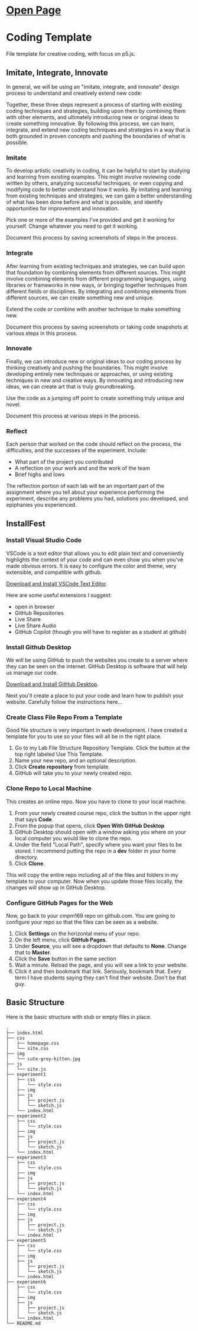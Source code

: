 # [Open Page](https://sentientdragon5.github.io/CMPM-147-Sketches/)

# Coding Template
File template for creative coding, with focus on p5.js.

## Imitate, Integrate, Innovate
In general, we will be using an "imitate, integrate, and innovate" design process to understand and creatively extend new code:

Together, these three steps represent a process of starting with existing coding techniques and strategies, building upon them by combining them with other elements, and ultimately introducing new or original ideas to create something innovative. By following this process, we can learn, integrate, and extend new coding techniques and strategies in a way that is both grounded in proven concepts and pushing the boundaries of what is possible.

### Imitate
To develop artistic creativity in coding, it can be helpful to start by studying and learning from existing examples. This might involve reviewing code written by others, analyzing successful techniques, or even copying and modifying code to better understand how it works. By imitating and learning from existing techniques and strategies, we can gain a better understanding of what has been done before and what is possible, and identify opportunities for improvement and innovation.

Pick one or more of the examples I've provided and get it working for yourself. Change whatever you need to get it working.

Document this process by saving screenshots of steps in the process.

### Integrate
After learning from existing techniques and strategies, we can build upon that foundation by combining elements from different sources. This might involve combining elements from different programming languages, using libraries or frameworks in new ways, or bringing together techniques from different fields or disciplines. By integrating and combining elements from different sources, we can create something new and unique.

Extend the code or combine with another technique to make something new.

Document this process by saving screenshots or taking code snapshots at various steps in this process. 

### Innovate
Finally, we can introduce new or original ideas to our coding process by thinking creatively and pushing the boundaries. This might involve developing entirely new techniques or approaches, or using existing techniques in new and creative ways. By innovating and introducing new ideas, we can create art that is truly groundbreaking.

Use the code as a jumping off point to create something truly unique and novel.

Document this process at various steps in the process.

### Reflect
Each person that worked on the code should reflect on the process, the difficulties, and the successes of the experiment. Include:

* What part of the project you contributed
* A reflection on your work and and the work of the team
* Brief highs and lows

The reflection portion of each lab will be an important part of the assignment where you tell about your experience performing the experiment, describe any problems you had, solutions you developed, and epiphanies you experienced.

## InstallFest

### Install Visual Studio Code

VSCode is a text editor that allows you to edit plain text and conveniently highlights the context of your code and can even show you when you've made obvious errors. It is easy to configure the color and theme, very extensible, and compatible with github.

[Download and Install VSCode Text Editor](https://code.visualstudio.com/download).

Here are some useful extensions I suggest:

* open in browser
* GitHub Repositories
* Live Share
* Live Share Audio
* GitHub Copilot (though you will have to register as a student at github)

### Install Github Desktop

We will be using GitHub to push the websites you create to a server where they can be seen on the internet. GitHub Desktop is software that will help us manage our code.

[Download and Install GitHub Desktop](https://desktop.github.com/).

Next you'll create a place to put your code and learn how to publish your website. Carefully follow the instructions here...

### Create Class File Repo From a Template

Good file structure is very important in web development. I have created a template for you to use so your files will all be in the right place. 

1. Go to my Lab File Structure Repository Template. Click the button at the top right labeled Use This Template.
2. Name your new repo, and an optional description.
3. Click **Create repository** from template.
4. GitHub will take you to your newly created repo.

### Clone Repo to Local Machine

This creates an online repo. Now you have to clone to your local machine.

1. From your newly created course repo, click the button in the upper right that says **Code**.
2. From the popup that opens, click **Open With GitHub Desktop**
3. GitHub Desktop should open with a window asking you where on your local computer you would like to clone the repo.
4. Under the field "Local Path", specify where you want your files to be stored. I recommend putting the repo in a **dev** folder in your home directory.
5. Click **Clone**.

This will copy the entire repo including all of the files and folders in my template to your computer. Now when you update those files locally, the changes will show up in GitHub Desktop.

### Configure GitHub Pages for the Web

Now, go back to your cmpm169 repo on github.com. You are going to configure your repo so that the files can be seen as a website.

1. Click **Settings** on the horizontal menu of your repo.
2. On the left menu, click **GitHub Pages**.
3. Under **Source**, you will see a dropdown that defaults to **None**. Change that to **Master**.
4. Click the **Save** button in the same section
5. Wait a minute. Reload the page, and you will see a link to your website.
6. Click it and then bookmark that link. Seriously, bookmark that. Every term I have students saying they can't find their website. Don't be that guy.

## Basic Structure
Here is the basic structure with stub or empty files in place.

```
.
├── index.html
├── css
│   ├── homepage.css
│   └── site.css
├── img
│   └── cute-grey-kitten.jpg
├── js
│   └── site.js
├── experiment1
│   ├── css
│   │   └── style.css
│   ├── img
│   ├── js
│   │   ├── project.js
│   │   └── sketch.js
│   └── index.html
├── experiment2
│   ├── css
│   │   └── style.css
│   ├── img
│   ├── js
│   │   ├── project.js
│   │   └── sketch.js
│   └── index.html
├── experiment3
│   ├── css
│   │   └── style.css
│   ├── img
│   ├── js
│   │   ├── project.js
│   │   └── sketch.js
│   └── index.html
├── experiment4
│   ├── css
│   │   └── style.css
│   ├── img
│   ├── js
│   │   ├── project.js
│   │   └── sketch.js
│   └── index.html
├── experiment5
│   ├── css
│   │   └── style.css
│   ├── img
│   ├── js
│   │   ├── project.js
│   │   └── sketch.js
│   └── index.html
├── experiment6
│   ├── css
│   │   └── style.css
│   ├── img
│   ├── js
│   │   ├── project.js
│   │   └── sketch.js
│   └── index.html
└── README.md
```

